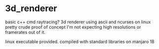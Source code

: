 # 3d_renderer
basic c++ cmd raytracing? 3d renderer using ascii and ncurses on linux
pretty crude proof of concept
I'm not expecting high resolutions or framerates out of it.

linux executable provided. compiled with standard libraries on manjaro 18
